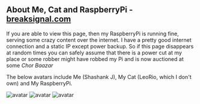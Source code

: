 ## About Me, Cat and RaspberryPi - [breaksignal.com](https://breaksignal.com)

If you are able to view this page, then my RaspberryPi is running fine, serving some crazy content over the internet. I have a pretty good internet connection and a static IP except power backup. So if this page disappears at random times you can safely assume that there is a power cut at my place or some robber might have robbed my Pi and is now auctioned at some _Chor Baazar_

The below avatars include Me (Shashank J), My Cat (LeoRio, which I don't own) and My RaspberryPi.

![avatar](https://avatars.githubusercontent.com/u/93654057?s=400&u=d25332e20ed56b41f4a408134acb0482cd851be7&v=4)
![avatar](https://images.weserv.nl/?url=https://raw.githubusercontent.com/shashank-mugiwara/breaksignal/website-structure/images/leorio.jpeg?v=4&h=150&w=150&fit=cover&mask=rectangle&maxage=7d
)
![avatar](https://images.weserv.nl/?url=https://raw.githubusercontent.com/shashank-mugiwara/breaksignal/website-structure/images/myrasp.jpeg?v=4&h=150&w=150&fit=cover&mask=rectangle&maxage=7d
)